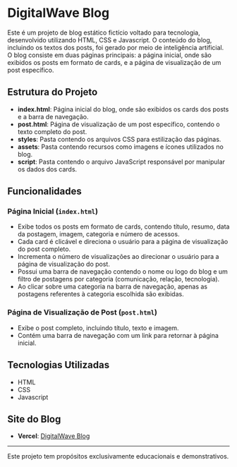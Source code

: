 # DigitalWave Blog


Este é um projeto de blog estático fictício voltado para tecnologia, desenvolvido utilizando HTML, CSS e Javascript. O conteúdo do blog, incluindo os textos dos posts, foi gerado por meio de inteligência artificial. O blog consiste em duas páginas principais: a página inicial, onde são exibidos os posts em formato de cards, e a página de visualização de um post específico.

## Estrutura do Projeto

- **index.html**: Página inicial do blog, onde são exibidos os cards dos posts e a barra de navegação.
- **post.html**: Página de visualização de um post específico, contendo o texto completo do post.
- **styles**: Pasta contendo os arquivos CSS para estilização das páginas.
- **assets**: Pasta contendo recursos como imagens e ícones utilizados no blog.
- **script**: Pasta contendo o arquivo JavaScript responsável por manipular os dados dos cards.

## Funcionalidades

### Página Inicial (`index.html`)

- Exibe todos os posts em formato de cards, contendo título, resumo, data da postagem, imagem, categoria e número de acessos.
- Cada card é clicável e direciona o usuário para a página de visualização do post completo.
- Incrementa o número de visualizações ao direcionar o usuário para a página de visualização do post.
- Possui uma barra de navegação contendo o nome ou logo do blog e um filtro de postagens por categoria (comunicação, relação, tecnologia).
- Ao clicar sobre uma categoria na barra de navegação, apenas as postagens referentes à categoria escolhida são exibidas.

### Página de Visualização de Post (`post.html`)

- Exibe o post completo, incluindo título, texto e imagem.
- Contém uma barra de navegação com um link para retornar à página inicial.

## Tecnologias Utilizadas

- HTML
- CSS
- Javascript

## Site do Blog

- **Vercel**: [DigitalWave Blog]()

---

Este projeto tem propósitos exclusivamente educacionais e demonstrativos.

